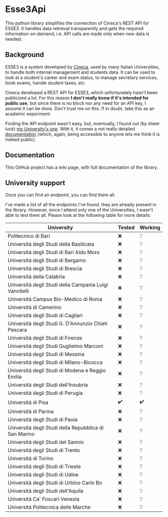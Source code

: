# Esse3Api

This python library simplifies the connection of Cineca's REST API for ESSE3. It handles data retrieval transparently and gets the required information on-demand, i.e. API calls are made only when new data is needed.

## Background

ESSE3 is a system developed by [Cineca](http://cineca.it/), used by many Italian Universities, to handle both internal management and students data. It can be used to look at a student's career and exam status, to manage secretary services, book exams, handle student taxes, etc.

Cineca developed a REST API for ESSE3, which unfortunately hasn't been publicized a lot. For this reason **I don't really know if it's intended for public use**, but since there is no block nor any need for an API key, I assume it can be done. Don't trust me on this. If in doubt, take this as an academic experiment.

Finding the API endpoint wasn't easy, but, eventually, I found out (by sheer luck) [my University's one](https://www.studenti.unipi.it/e3rest/api). With it, it comes a not really detailed [documentation](https://www.studenti.unipi.it/e3rest/docs/) (which, again, being accessible to anyone lets me think it is indeed public).

## Documentation

This GitHub project has a wiki page, with full documentation of the library.

## University support

Once you can find an endpoint, you can find them all.

I've made a list of all the endpoints I've found, they are already present in the library. However, since I attend only one of the Universities, I wasn't able to test them all. Please look at the following table for more details:

| University | Tested | Working |
| ---------- | ------ | ------- |
| Politecnico di Bari | :x: | :grey_question: |
| Università degli Studi della Basilicata | :x: | :grey_question: |
| Università degli Studi di Bari Aldo Moro | :x: | :grey_question: |
| Università degli Studi di Bergamo | :x: | :grey_question: |
| Università degli Studi di Brescia | :x: | :grey_question: |
| Università della Calabria | :x: | :grey_question: |
| Università degli Studi della Campania Luigi Vanvitelli | :x: | :grey_question: |
| Università Campus Bio-Medico di Roma | :x: | :grey_question: |
| Università di Camerino | :x: | :grey_question: |
| Università degli Studi di Cagliari | :x: | :grey_question: |
| Università degli Studi G. D'Annunzio Chieti Pescara | :x: | :grey_question: |
| Università degli Studi di Firenze | :x: | :grey_question: |
| Università degli Studi Guglielmo Marconi | :x: | :grey_question: |
| Università degli Studi di Messina | :x: | :grey_question: |
| Università degli Studi di Milano-Bicocca | :x: | :grey_question: |
| Università degli Studi di Modena e Reggio Emilia | :x: | :grey_question: |
| Università degli Studi dell'Insubria | :x: | :grey_question: |
| Università degli Studi di Perugia | :x: | :grey_question: |
| Università di Pisa | :heavy_check_mark: | :heavy_check_mark: |
| Università di Parma | :x: | :grey_question: |
| Università degli Studi di Pavia | :x: | :grey_question: |
| Università degli Studi della Repubblica di San Marino | :x: | :grey_question: |
| Università degli Studi del Sannio | :x: | :grey_question: |
| Università degli Studi di Trento | :x: | :grey_question: |
| Università di Torino | :x: | :grey_question: |
| Università degli Studi di Trieste | :x: | :grey_question: |
| Università degli Studi di Udine | :x: | :grey_question: |
| Università degli Studi di Urbino Carlo Bo | :x: | :grey_question: |
| Università degli Studi dell'Aquila | :x: | :grey_question: |
| Università Ca' Foscari Venezia | :x: | :grey_question: |
| Università Politecnica delle Marche | :x: | :grey_question: |
